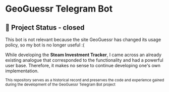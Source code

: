 # GeoGuessr Telegram Bot

## 🚫 Project Status - closed

This bot is not relevant because the site GeoGuessr has changed its usage policy, so my bot is no longer useful :( 

While developing the **Steam Investment Tracker**, I came across an already existing analogue that corresponded to the functionality and had a powerful user base. Therefore, it makes no sense to continue developing one's own implementation.

<sub>This repository serves as a historical record and preserves the code and experience gained during the development of the GeoGuessr Telegram Bot project</sub>
